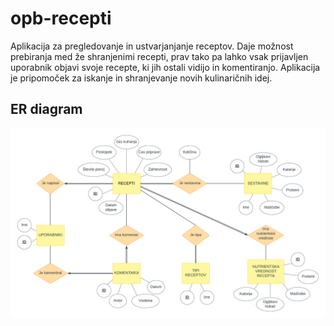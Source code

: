 # opb-recepti

Aplikacija za pregledovanje in ustvarjanjanje receptov. Daje možnost prebiranja med že shranjenimi recepti, prav tako pa lahko vsak prijavljen uporabnik objavi svoje recepte, ki jih ostali vidijo in komentiranjo. Aplikacija je pripomoček za iskanje in shranjevanje novih kulinaričnih idej.

## ER diagram
![ER diagram](diagram/opb-recepti.png)
